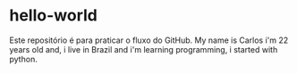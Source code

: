 # hello-world
Este repositório é para praticar o fluxo do GitHub.
My name is Carlos i'm 22 years old and, i live in Brazil and i'm learning programming, i started with python.
